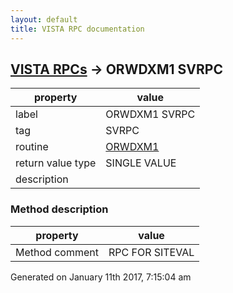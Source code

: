 ```yaml
---
layout: default
title: VISTA RPC documentation
---
```




## [VISTA RPCs](TableOfContent.md) &#8594; ORWDXM1 SVRPC 

 property | value 
--- | --- 
 label | ORWDXM1 SVRPC
 tag | SVRPC
 routine | [ORWDXM1](http://code.osehra.org/dox/Routine_ORWDXM1_source.html)
 return value type | SINGLE VALUE
 description | 


### Method description

 property | value 
--- | --- 
 Method comment | RPC FOR SITEVAL




 Generated on January 11th 2017, 7:15:04 am